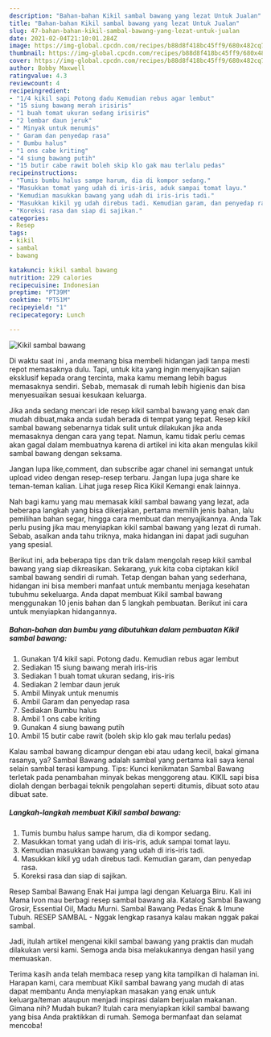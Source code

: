 ```yaml
---
description: "Bahan-bahan Kikil sambal bawang yang lezat Untuk Jualan"
title: "Bahan-bahan Kikil sambal bawang yang lezat Untuk Jualan"
slug: 47-bahan-bahan-kikil-sambal-bawang-yang-lezat-untuk-jualan
date: 2021-02-04T21:10:01.284Z
image: https://img-global.cpcdn.com/recipes/b88d8f418bc45ff9/680x482cq70/kikil-sambal-bawang-foto-resep-utama.jpg
thumbnail: https://img-global.cpcdn.com/recipes/b88d8f418bc45ff9/680x482cq70/kikil-sambal-bawang-foto-resep-utama.jpg
cover: https://img-global.cpcdn.com/recipes/b88d8f418bc45ff9/680x482cq70/kikil-sambal-bawang-foto-resep-utama.jpg
author: Bobby Maxwell
ratingvalue: 4.3
reviewcount: 4
recipeingredient:
- "1/4 kikil sapi Potong dadu Kemudian rebus agar lembut"
- "15 siung bawang merah irisiris"
- "1 buah tomat ukuran sedang irisiris"
- "2 lembar daun jeruk"
- " Minyak untuk menumis"
- " Garam dan penyedap rasa"
- " Bumbu halus"
- "1 ons cabe kriting"
- "4 siung bawang putih"
- "15 butir cabe rawit boleh skip klo gak mau terlalu pedas"
recipeinstructions:
- "Tumis bumbu halus sampe harum, dia di kompor sedang."
- "Masukkan tomat yang udah di iris-iris, aduk sampai tomat layu."
- "Kemudian masukkan bawang yang udah di iris-iris tadi."
- "Masukkan kikil yg udah direbus tadi. Kemudian garam, dan penyedap rasa."
- "Koreksi rasa dan siap di sajikan."
categories:
- Resep
tags:
- kikil
- sambal
- bawang

katakunci: kikil sambal bawang 
nutrition: 229 calories
recipecuisine: Indonesian
preptime: "PT39M"
cooktime: "PT51M"
recipeyield: "1"
recipecategory: Lunch

---
```



![Kikil sambal bawang](https://img-global.cpcdn.com/recipes/b88d8f418bc45ff9/680x482cq70/kikil-sambal-bawang-foto-resep-utama.jpg)

Di waktu  saat ini , anda memang bisa membeli hidangan jadi tanpa mesti repot memasaknya dulu. Tapi, untuk kita yang ingin menyajikan sajian eksklusif kepada orang tercinta, maka kamu memang lebih bagus memasaknya sendiri. Sebab, memasak di rumah lebih higienis dan bisa menyesuaikan sesuai kesukaan keluarga.

Jika anda sedang mencari ide resep kikil sambal bawang yang enak dan mudah dibuat,maka anda sudah berada di tempat yang tepat. Resep kikil sambal bawang  sebenarnya tidak sulit untuk dilakukan jika anda memasaknya dengan cara yang tepat. Namun, kamu tidak perlu cemas akan gagal dalam membuatnya 
karena di artikel ini kita akan mengulas kikil sambal bawang dengan seksama.  

Jangan lupa like,comment, dan subscribe agar chanel ini semangat untuk upload video dengan resep-resep terbaru. Jangan lupa juga share ke teman-teman kalian. Lihat juga resep Rica Kikil Kemangi enak lainnya.

Nah bagi kamu yang mau memasak kikil sambal bawang yang lezat, ada beberapa langkah yang bisa dikerjakan, pertama memilih jenis bahan, lalu pemilihan bahan segar, hingga cara membuat dan menyajikannya. Anda Tak perlu pusing jika mau menyiapkan kikil sambal bawang yang lezat di rumah. Sebab, asalkan anda  tahu triknya, maka hidangan ini dapat jadi suguhan yang spesial.

Berikut ini, ada beberapa tips dan trik dalam mengolah resep kikil sambal bawang yang siap dikreasikan. Sekarang, yuk kita coba ciptakan kikil sambal bawang sendiri di rumah. Tetap dengan bahan yang sederhana, hidangan ini bisa memberi manfaat untuk membantu menjaga kesehatan tubuhmu sekeluarga. Anda dapat membuat Kikil sambal bawang menggunakan 10 jenis bahan dan 5 langkah pembuatan. Berikut ini cara untuk menyiapkan hidangannya.

<!--inarticleads1-->

##### Bahan-bahan dan bumbu yang dibutuhkan dalam pembuatan Kikil sambal bawang:

1. Gunakan 1/4 kikil sapi. Potong dadu. Kemudian rebus agar lembut
1. Sediakan 15 siung bawang merah iris-iris
1. Sediakan 1 buah tomat ukuran sedang, iris-iris
1. Sediakan 2 lembar daun jeruk
1. Ambil  Minyak untuk menumis
1. Ambil  Garam dan penyedap rasa
1. Sediakan  Bumbu halus
1. Ambil 1 ons cabe kriting
1. Gunakan 4 siung bawang putih
1. Ambil 15 butir cabe rawit (boleh skip klo gak mau terlalu pedas)


Kalau sambal bawang dicampur dengan ebi atau udang kecil, bakal gimana rasanya, ya? Sambal Bawang adalah sambal yang pertama kali saya kenal selain sambal terasi kampung. Tips: Kunci kenikmatan Sambal Bawang terletak pada penambahan minyak bekas menggoreng atau. KIKIL sapi bisa diolah dengan berbagai teknik pengolahan seperti ditumis, dibuat soto atau dibuat sate. 

<!--inarticleads2-->

##### Langkah-langkah membuat Kikil sambal bawang:

1. Tumis bumbu halus sampe harum, dia di kompor sedang.
1. Masukkan tomat yang udah di iris-iris, aduk sampai tomat layu.
1. Kemudian masukkan bawang yang udah di iris-iris tadi.
1. Masukkan kikil yg udah direbus tadi. Kemudian garam, dan penyedap rasa.
1. Koreksi rasa dan siap di sajikan.


Resep Sambal Bawang Enak Hai jumpa lagi dengan Keluarga Biru. Kali ini Mama Ivon mau berbagi resep sambal bawang ala. Katalog Sambal Bawang Grosir, Essential Oil, Madu Murni. Sambal Bawang Pedas Enak &amp; Imune Tubuh. RESEP SAMBAL - Nggak lengkap rasanya kalau makan nggak pakai sambal. 

Jadi, itulah artikel mengenai  kikil sambal bawang  yang praktis dan mudah dilakukan versi kami. Semoga anda bisa melakukannya dengan hasil yang memuaskan. 

Terima kasih anda telah membaca resep yang kita tampilkan di halaman ini. Harapan kami, cara membuat  Kikil sambal bawang yang mudah di atas dapat membantu Anda menyiapkan masakan yang enak untuk keluarga/teman ataupun menjadi inspirasi dalam berjualan makanan. Gimana nih? Mudah bukan? Itulah cara menyiapkan kikil sambal bawang yang bisa Anda praktikkan di rumah. Semoga bermanfaat dan selamat mencoba!

